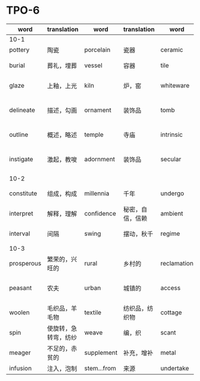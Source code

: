 # TPO-6

|word|translation|word|translation|word|translation|word|translation|
|---|---|---|---|---|---|---|---|
|10-1|
|pottery|陶瓷|porcelain|瓷器|ceramic|陶瓷|utilitarian|适用物器|
|burial|葬礼，埋葬|vessel|容器|tile|瓦片|model|模特，模型，模仿|
|glaze|上釉，上光|kiln|炉，窑|whiteware|白色窑器|prize|奖品，优秀的|
|delineate|描述，勾画|ornament|装饰品|tomb|坟墓|motif|主题，动机,基本图案|
|outline|概述，略述|temple|寺庙|intrinsic|固有的，本质的|notable|值得注意的，著名的|
|instigate|激起，教唆|adornment|装饰品|secular|现世的，俗世的，长久的|commission|委托，任命|
|10-2|
|constitute|组成，构成|millennia|千年|undergo|经历|immense|极大的，巨大的|
|interpret|解释，理解|confidence|秘密，自信，信赖|ambient|周围的，包围着的|instrumental|仪器的，乐器的|
|interval|间隔|swing|摆动，秋千|regime|朝代更迭|appreciably|相当大的，明显的|
|10-3|
|prosperous|繁荣的，兴旺的|rural|乡村的|reclamation|开垦|spectacular|壮观的|
|peasant|农夫|urban|城镇的|access|入口，通道，访问，接触|intrinsic|固有的，本质的|
|woolen|毛织品，羊毛物|textile|纺织品，纺织物|cottage|小屋，村舍|ravage|劫掠，毁坏|
|spin|使旋转，急转弯，纺纱|weave|编，织|scant|不足的，缺乏的|remuneration|工资，薪酬|
|meager|不足的，赤贫的|supplement|补充，增补|metal|金属|promissory|应允的，承诺的|
|infusion|注入，泡制|stem...from|来源|undertake|承担，承诺|